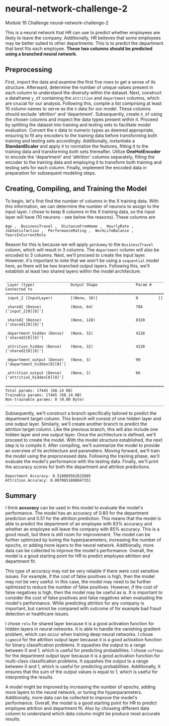 # neural-network-challenge-2
Module 19 Challenge neural-network-challenge-2

This is a neural network that HR can use to predict whether employees are likely to leave the company. Additionally, HR believes that some employees may be better suited to other departments. This is to predict the department that best fits each employee. **These two columns should be predicted using a branched neural network**.

## Preprocessing
First, import the data and examine the first five rows to get a sense of its structure. Afterward, determine the number of unique values present in each column to understand the diversity within the dataset. Next, construct a dataframe `y_df` containing the `attrition` and `department` columns, which are crucial for our analysis. Following this, compile a list comprising at least 10 column names to serve as the `X` data for our model. These columns should exclude 'attrition' and 'department'. Subsequently, create `X_df` using the chosen columns and inspect the data types present within it. Proceed by splitting the dataset into training and testing sets to facilitate model evaluation. Convert the `X` data to numeric types as deemed appropriate, ensuring to fit any encoders to the training data before transforming both training and testing sets accordingly. Additionally, instantiate a **StandardScaler** and apply it to normalize the features, fitting it to the training data and transforming both sets thereafter. Utilize **OneHotEncoder** to encode the 'department' and 'attrition' columns separately, fitting the encoder to the training data and employing it to transform both training and testing sets for each column. Finally, implement the encoded data in preparation for subsequent modeling steps.


## Creating, Compiling, and Training the Model
To begin, let's first find the number of columns in the X training data. With this information, we can determine the number of neurons to assign to the input layer. I chose to keep 8 columns in the X training data, so the input layer will have (10 neurons - see below the reasons). These columns are

`Age ,  BusinessTravel ,  DistanceFromHome ,  HourlyRate ,  JobSatisfaction ,  PerformanceRating ,  WorkLifeBalance ,  YearsInCurrentRole`

Reason for this is because we will apply `getdummy` to the `BusinessTravel` column, which will result in 3 columns. The `department` column will also be encoded to 3 columns. Next, we'll proceed to create the input layer. However, it's important to note that we won't be using a `sequential` model here, as there will be two branched output layers. Following this, we'll establish at least two shared layers within the model architecture.

```
__________________________________________________________________________________________________
 Layer (type)                Output Shape                 Param #   Connected to                  
==================================================================================================
 input_2 (InputLayer)        [(None, 10)]                 0         []                            
                                                                                                  
 shared1 (Dense)             (None, 64)                   704       ['input_2[0][0]']             
                                                                                                  
 shared2 (Dense)             (None, 128)                  8320      ['shared1[0][0]']             
                                                                                                  
 department_hidden (Dense)   (None, 32)                   4128      ['shared2[0][0]']             
                                                                                                  
 attrition_hidden (Dense)    (None, 32)                   4128      ['shared2[0][0]']             
                                                                                                  
 department_output (Dense)   (None, 3)                    99        ['department_hidden[0][0]']   
                                                                                                  
 attrition_output (Dense)    (None, 2)                    66        ['attrition_hidden[0][0]']    
                                                                                                  
==================================================================================================
Total params: 17445 (68.14 KB)
Trainable params: 17445 (68.14 KB)
Non-trainable params: 0 (0.00 Byte)
__________________________________________________________________________________________________
```
Subsequently, we'll construct a branch specifically tailored to predict the department target column. This branch will consist of one hidden layer and one output layer.
Similarly, we'll create another branch to predict the attrition target column. Like the previous branch, this will also include one hidden layer and one output layer.
Once the architecture is defined, we'll proceed to create the model. With the model structure established, the next step is to compile it. After compiling, we'll summarize the model to provide an overview of its architecture and parameters. Moving forward, we'll train the model using the preprocessed data. Following the training phase, we'll evaluate the model's performance with the testing data. Finally, we'll print the accuracy scores for both the department and attrition predictions.

```
Department Accuracy: 0.510869562625885
Attrition Accuracy: 0.8070651888847351
```

## Summary

I think **accuracy** can be used in this model to evaluate the model's performance. The model has an accuracy of 0.80 for the department prediction and 0.51 for the attrition prediction. This means that the model is able to predict the department of an employee with 83% accuracy and whether an employee will leave the company with 85% accuracy. This is a good result, but there is still room for improvement. The model can be further optimized by tuning the hyperparameters, increasing the number of epochs, or adding more layers to the neural network. Additionally, more data can be collected to improve the model's performance. Overall, the model is a good starting point for HR to predict employee attrition and department fit.

This type of accuracy may not be very reliable if there were cost sensitive issues. For example, if the cost of false positives is high, then the model may not be very useful. In this case, the model may need to be further optimized to reduce the number of false positives. However, if the cost of false negatives is high, then the model may be useful as is. It is important to consider the cost of false positives and false negatives when evaluating the model's performance. While predicting attrition for any company is important, but cannot be compared with outcome of for example bad fraud detection or healthcare issues.

I chose `relu` for shared layer because it is a good activation function for hidden layers in neural networks. It is able to handle the vanishing gradient problem, which can occur when training deep neural networks. I chose `sigmoid` for the attrition output layer because it is a good activation function for binary classification problems. It squashes the output to a range between 0 and 1, which is useful for predicting probabilities. I chose `softmax` for the department output layer because it is a good activation function for multi-class classification problems. It squashes the output to a range between 0 and 1, which is useful for predicting probabilities. Additionally, it ensures that the sum of the output values is equal to 1, which is useful for interpreting the results.

A model might be improved by increasing the number of epochs, adding more layers to the neural network, or tuning the hyperparameters. Additionally, more data can be collected to improve the model's performance. Overall, the model is a good starting point for HR to predict employee attrition and department fit. Also by chossing different data column to understand which data column might be produce most accurate results.